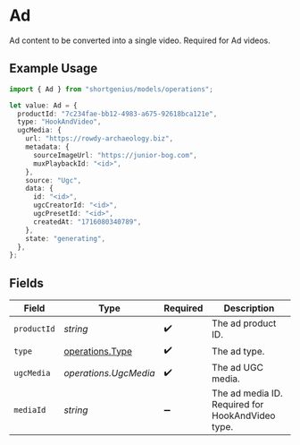 # Ad

Ad content to be converted into a single video. Required for Ad videos.

## Example Usage

```typescript
import { Ad } from "shortgenius/models/operations";

let value: Ad = {
  productId: "7c234fae-bb12-4983-a675-92618bca121e",
  type: "HookAndVideo",
  ugcMedia: {
    url: "https://rowdy-archaeology.biz",
    metadata: {
      sourceImageUrl: "https://junior-bog.com",
      muxPlaybackId: "<id>",
    },
    source: "Ugc",
    data: {
      id: "<id>",
      ugcCreatorId: "<id>",
      ugcPresetId: "<id>",
      createdAt: "1716080340789",
    },
    state: "generating",
  },
};
```

## Fields

| Field                                              | Type                                               | Required                                           | Description                                        |
| -------------------------------------------------- | -------------------------------------------------- | -------------------------------------------------- | -------------------------------------------------- |
| `productId`                                        | *string*                                           | :heavy_check_mark:                                 | The ad product ID.                                 |
| `type`                                             | [operations.Type](../../models/operations/type.md) | :heavy_check_mark:                                 | The ad type.                                       |
| `ugcMedia`                                         | *operations.UgcMedia*                              | :heavy_check_mark:                                 | The ad UGC media.                                  |
| `mediaId`                                          | *string*                                           | :heavy_minus_sign:                                 | The ad media ID. Required for HookAndVideo type.   |